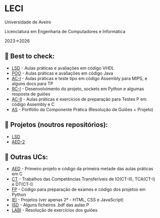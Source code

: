 # LECI
Universidade de Aveiro

Licenciatura em Engenharia de Computadores e Informática

2023->2026

## 📌 Best to check:
- [LSD](https://github.com/Dinisoliv/LECI/tree/main/1Ano/LSD) - Aulas práticas e avaliações em código VHDL
- [POO](https://github.com/Dinisoliv/LECI/tree/main/1Ano/POO) - Aulas práticas e avaliações em código Java
- [AC-I](https://github.com/Dinisoliv/LECI/tree/main/2Ano/AC-I) - Aulas práticas e teste tipo em código Assembly para MIPS, e alguns docs para TP
- [RC-I](https://github.com/Dinisoliv/LECI/tree/main/2Ano/RC-I) - Desenvolvimento do projeto, sockets em Python e algumas resposta de guiões
- [AC-II](https://github.com/Dinisoliv/LECI_uaveiro/tree/main/2Ano/AC-II) - Aulas práticas e exercícios de preparação para Testes P em código Assembly e C
- [AS](https://github.com/Dinisoliv/LECI_uaveiro/tree/main/2Ano/AS) - Portfólio da Componente Prática (Resolução de Guiões + Projeto)

## 📌 Projetos (noutros repositórios):
- [LSD](https://github.com/Dinisoliv/Projeto_Final_LSD)
- [AED-2](https://github.com/Dinisoliv/AED_Projeto2_DAO_ACS)

## 📌 Outras UCs:
- [AED](https://github.com/Dinisoliv/LECI/tree/main/2Ano/AED) - Primeiro projeto e código da primeira metade das aulas práticas em C
- [CT](https://github.com/Dinisoliv/LECI_uaveiro/tree/main/2Ano/CT) - Trabalhos das Competências Transferíveis de IO(CT-II), TCA(CT-I) e DT(CT-I)
- [FP](https://github.com/Dinisoliv/LECI/tree/main/1Ano/FP) - Código para preparação de exames e código dos projetos em Python
- [IEI](https://github.com/Dinisoliv/LECI/tree/main/1Ano/IEI) - Projetos (ver apenas 2º - HTML, CSS e JavaScript)
- [ISD](https://github.com/Dinisoliv/LECI/tree/main/1Ano/ISD/Pratica) - Alguns ficheiros .bdf das aulas P
- [LABI](https://github.com/Dinisoliv/LECI/tree/main/1Ano/LABI) - Resolução de exercícios dos guiões
